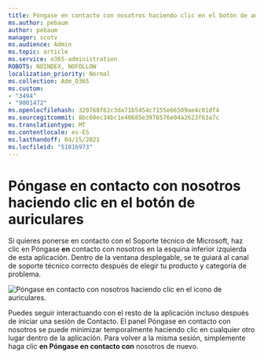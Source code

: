 ```yaml
---
title: Póngase en contacto con nosotros haciendo clic en el botón de auriculares
ms.author: pebaum
author: pebaum
manager: scotv
ms.audience: Admin
ms.topic: article
ms.service: o365-administration
ROBOTS: NOINDEX, NOFOLLOW
localization_priority: Normal
ms.collection: Adm_O365
ms.custom:
- "3494"
- "9001472"
ms.openlocfilehash: 329768f62c3da71b5454c7155e66509ae4c01df4
ms.sourcegitcommit: 8bc60ec34bc1e40685e3976576e04a2623f63a7c
ms.translationtype: MT
ms.contentlocale: es-ES
ms.lasthandoff: 04/15/2021
ms.locfileid: "51816973"
---
```

# <a name="contact-us-by-clicking-the-headphone-button"></a>Póngase en contacto con nosotros haciendo clic en el botón de auriculares

Si quieres ponerse en contacto con el Soporte técnico de Microsoft, haz clic en Póngase **en** contacto con nosotros en la esquina inferior izquierda de esta aplicación. Dentro de la ventana desplegable, se te guiará al canal de soporte técnico correcto después de elegir tu producto y categoría de problema.

![Póngase en contacto con nosotros haciendo clic en el icono de auriculares.](media/contact-us-headphone-icon.png)

Puedes seguir interactuando con el resto de la aplicación incluso después de iniciar una sesión de Contacto. El panel Póngase en contacto con nosotros se puede minimizar temporalmente haciendo clic en cualquier otro lugar dentro de la aplicación. Para volver a la misma sesión, simplemente haga clic **en Póngase en contacto con** nosotros de nuevo.

